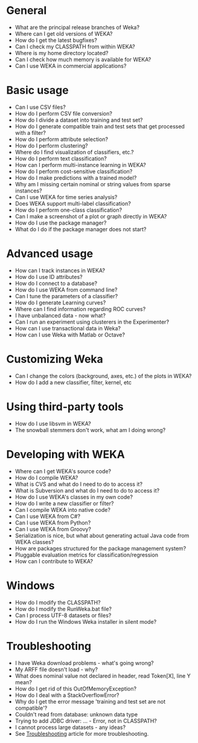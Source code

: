 # General

* What are the principal release branches of Weka?
* Where can I get old versions of WEKA?
* How do I get the latest bugfixes?
* Can I check my CLASSPATH from within WEKA?
* Where is my home directory located?
* Can I check how much memory is available for WEKA?
* Can I use WEKA in commercial applications?


# Basic usage

* Can I use CSV files?
* How do I perform CSV file conversion?
* How do I divide a dataset into training and test set?
* How do I generate compatible train and test sets that get processed with a filter?
* How do I perform attribute selection?
* How do I perform clustering?
* Where do I find visualization of classifiers, etc.?
* How do I perform text classification?
* How can I perform multi-instance learning in WEKA?
* How do I perform cost-sensitive classification?
* How do I make predictions with a trained model?
* Why am I missing certain nominal or string values from sparse instances?
* Can I use WEKA for time series analysis?
* Does WEKA support multi-label classification?
* How do I perform one-class classification?
* Can I make a screenshot of a plot or graph directly in WEKA?
* How do I use the package manager?
* What do I do if the package manager does not start?


# Advanced usage

* How can I track instances in WEKA?
* How do I use ID attributes?
* How do I connect to a database?
* How do I use WEKA from command line?
* Can I tune the parameters of a classifier?
* How do I generate Learning curves?
* Where can I find information regarding ROC curves?
* I have unbalanced data - now what?
* Can I run an experiment using clusterers in the Experimenter?
* How can I use transactional data in Weka?
* How can I use Weka with Matlab or Octave?


# Customizing Weka

* Can I change the colors (background, axes, etc.) of the plots in WEKA?
* How do I add a new classifier, filter, kernel, etc


# Using third-party tools

* How do I use libsvm in WEKA?
* The snowball stemmers don't work, what am I doing wrong?


# Developing with WEKA

* Where can I get WEKA's source code?
* How do I compile WEKA?
* What is CVS and what do I need to do to access it?
* What is Subversion and what do I need to do to access it?
* How do I use WEKA's classes in my own code?
* How do I write a new classifier or filter?
* Can I compile WEKA into native code?
* Can I use WEKA from C#?
* Can I use WEKA from Python?
* Can I use WEKA from Groovy?
* Serialization is nice, but what about generating actual Java code from WEKA classes?
* How are packages structured for the package management system?
* Pluggable evaluation metrics for classification/regression
* How can I contribute to WEKA?


# Windows

* How do I modify the CLASSPATH?
* How do I modify the RunWeka.bat file?
* Can I process UTF-8 datasets or files?
* How do I run the Windows Weka installer in silent mode?


# Troubleshooting

* I have Weka download problems - what's going wrong?
* My ARFF file doesn't load - why?
* What does nominal value not declared in header, read Token[X], line Y mean?
* How do I get rid of this OutOfMemoryException?
* How do I deal with a StackOverflowError?
* Why do I get the error message 'training and test set are not compatible'?
* Couldn't read from database: unknown data type
* Trying to add JDBC driver: ... - Error, not in CLASSPATH?
* I cannot process large datasets - any ideas?
* See [Troubleshooting](troubleshooting.md) article for more troubleshooting.
